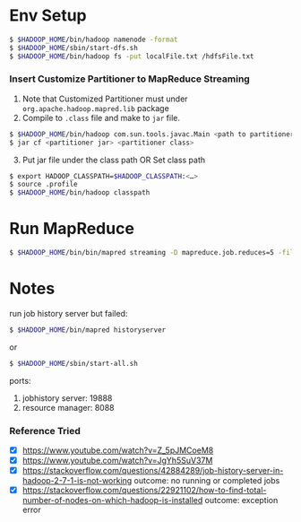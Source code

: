 # Env Setup
```bash
$ $HADOOP_HOME/bin/hadoop namenode -format
$ $HADOOP_HOME/sbin/start-dfs.sh
$ $HADOOP_HOME/bin/hadoop fs -put localFile.txt /hdfsFile.txt
```

### Insert Customize Partitioner to MapReduce Streaming
1. Note that Customized Partitioner must under `org.apache.hadoop.mapred.lib` package
2. Compile to `.class` file and make to `jar` file.
```bash
$ $HADOOP_HOME/bin/hadoop com.sun.tools.javac.Main <path to partitioner>
$ jar cf <partitioner jar> <partitioner class> 
```
3. Put jar file under the class path OR Set class path
```bash
$ export HADOOP_CLASSPATH=$HADOOP_CLASSPATH:<…>
$ source .profile 
$ $HADOOP_HOME/bin/hadoop classpath
```

# Run MapReduce
```bash
$ $HADOOP_HOME/bin/bin/mapred streaming -D mapreduce.job.reduces=5 -file <mapper executable/ script> -mapper <mapper executable/ script> -file <reducer executable/ script> -reducer <reducer executable/ script> -input <input file> -output <output dir> -partitioner org.apache.hadoop.mapred.lib.RandomPartitioner
```


# Notes
run job history server but failed:
```bash
$ $HADOOP_HOME/bin/mapred historyserver
```

or 

```bash
$ $HADOOP_HOME/sbin/start-all.sh
```

ports:
1. jobhistory server: 19888
2. resource manager: 8088

### Reference Tried
- [x] https://www.youtube.com/watch?v=Z_5pJMCoeM8
- [x] https://www.youtube.com/watch?v=JgYh5SuV37M
- [x] https://stackoverflow.com/questions/42884289/job-history-server-in-hadoop-2-7-1-is-not-working
    outcome: no running or completed jobs
- [x] https://stackoverflow.com/questions/22921102/how-to-find-total-number-of-nodes-on-which-hadoop-is-installed 
    outcome: exception error
